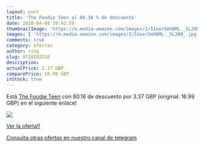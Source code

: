 ```yaml
---
layout: post
title: 'The Foodie Teen al 80.16 % de descuento'
date: 2020-04-08 19:42:59
thumbnailImage: 'https://m.media-amazon.com/images/I/51eor5mhBML._SL200_.jpg'
images: [ 'https://m.media-amazon.com/images/I/51eor5mhBML._SL200_.jpg' ]
comments: true
category: ofertas
author: ring
slug: 0718182510
description:
actualPrice: 3.37 GBP
comparePrice: 16.99 GBP
inStock: true
---
```


Está [The Foodie Teen](https://www.amazon.co.uk/dp/0718182510/?tag=redken01-21) con 80.16 de descuento por 3.37 GBP (original: 16.99 GBP) en el siguiente enlace!

[![](https://m.media-amazon.com/images/I/51eor5mhBML._SL200_.jpg)](https://www.amazon.co.uk/dp/0718182510/?tag=redken01-21)

[Ver la oferta!!](https://www.amazon.co.uk/dp/0718182510/?tag=redken01-21)

[Consulta otras ofertas en nuestro canal de telegram](https://t.me/s/ofertas25)
